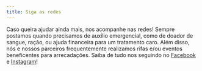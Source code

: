 ```yaml
---
title: Siga as redes
---
```


Caso queira ajudar ainda mais, nos acompanhe nas redes! Sempre postamos quando precisamos de auxílio emergencial, como de doador de sangue, ração, ou ajuda financeira para um tratamento caro. Além disso, nós e nossos parceiros frequentemente realizamos rifas e/ou eventos beneficentes para arrecadações. Saiba de tudo nos seguindo no [Facebook](https://www.facebook.com/salveumgatinho.rs) e [Instagram](https://www.instagram.com/salve1gatinho/)!
